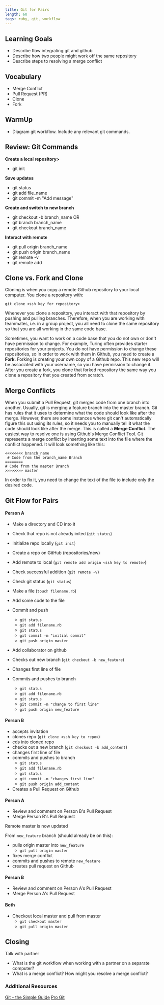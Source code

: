 ```yaml
---
title: Git for Pairs
length: 60
tags: ruby, git, workflow
---
```


## Learning Goals

* Describe flow integrating git and github
* Describe how two people might work off the same repository
* Describe steps to resolving a merge conflict

## Vocabulary

* Merge Conflict
* Pull Request (PR)
* Clone
* Fork

## WarmUp

* Diagram git workflow. Include any relevant git commands.

## Review: Git Commands

**Create a local repository>**
* git init

**Save updates**
* git status
* git add file_name
* git commit -m "Add message"

**Create and switch to new branch**
* git checkout -b branch_name
OR
* git branch branch_name
* git checkout branch_name

**Interact with remote**
* git pull origin branch_name
* git push origin branch_name
* git remote -v
* git remote add <ssh key>

## Clone vs. Fork and Clone

Cloning is when you copy a remote Github repository to your local computer. You clone a repository with:

```
git clone <ssh key for repository>
```

Whenever you clone a repository, you interact with that repository by pushing and pulling branches. Therefore, when you are working with teammates, i.e. in a group project, you all need to clone the same repository so that you are all working in the same code base.

Sometimes, you want to work on a code base that you do not own or don't have permission to change. For example, Turing often provides starter repositories for your projects. You do not have permission to change these repositories, so in order to work with them in Github, you need to create a **Fork**. Forking is creating your own copy of a Github repo. This new repo will be associated with your username, so you have permission to change it. After you create a fork, you clone that forked repository the same way you clone a repository that you created from scratch.

## Merge Conflicts

When you submit a Pull Request, git merges code from one branch into another. Usually, git is merging a feature branch into the master branch. Git has rules that it uses to determine what the code should look like after the merge. However, there are some instances where git can't automatically figure this out using its rules, so it needs you to manually tell it what the code should look like after the merge. This is called a **Merge Conflict**. The easiest way to resolve one is using Github's Merge Conflict Tool. Git represents a merge conflict by inserting some text into the file where the conflict happened. It will look something like this:

```
<<<<<<<< branch_name
 # Code from the branch_name Branch
========
# Code from the master Branch
>>>>>>>> master
```

In order to fix it, you need to change the text of the file to include only the desired code.

## Git Flow for Pairs

#### Person A

* Make a directory and CD into it
* Check that repo is not already inited
  (`git status`)
* Initialize repo locally
  (`git init`)
* Create a repo on GitHub
  (repositories/new)
* Add remote to local
  (`git remote add origin <ssh key to remote>`)
* Check successful addition
  (`git remote -v`)
* Check git status
  (`git status`)
* Make a file
  (`touch filename.rb`)
* Add some code to the file
* Commit and push
  - `git status`
  - `git add filename.rb`
  - `git status`
  - `git commit -m "initial commit"`
  - `git push origin master`
* Add collaborator on github

* Checks out new branch (`git checkout -b new_feature`)
* Changes first line of file
* Commits and pushes to branch
  - `git status`
  - `git add filename.rb`
  - `git status`
  - `git commit -m "change to first line"`
  - `git push origin new_feature`

#### Person B
* accepts invitation
* clones repo (`git clone <ssh key to repo>`)
* cds into cloned repo
* checks out a new branch (`git checkout -b add_content`)
* changes first line of file
* commits and pushes to branch
  - `git status`
  - `git add filename.rb`
  - `git status`
  - `git commit -m "changes first line"`
  - `git push origin add_content`
* Creates a Pull Request on Github

#### Person A
* Review and comment on Person B's Pull Request
* Merge Person B's Pull Request

Remote master is now updated

From `new_feature` branch (should already be on this): 
* pulls origin master into `new_feature`
  - `git pull origin master`
* fixes merge conflict
* commits and pushes to remote `new_feature`
* creates pull request on Github

#### Person B
* Review and comment on Person A's Pull Request
* Merge Person A's Pull Request

#### Both
* Checkout local master and pull from master
  * `git checkout master`
  * `git pull origin master`


## Closing

Talk with partner
* What is the git workflow when working with a partner on a separate computer?
* What is a merge conflict? How might you resolve a merge conflict?

### Additional Resources

[Git - the Simple Guide](http://rogerdudler.github.io/git-guide/)
[Pro Git](https://git-scm.com/book/en/v2)
